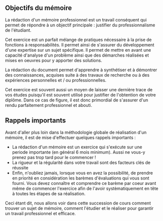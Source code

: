 ## Objectifs du mémoire

La rédaction d'un mémoire professionnel est un travail conséquent qui permet de répondre à un objectif principale : justifier du professionnalisme de l'étudiant.

Cet exercice est un parfait mélange de pratiques nécessaire à la prise de fonctions à responsabilités. Il permet ainsi de s'assurer du développement d'une expertise sur un sujet spécifique. Il permet de mettre en avant une capacité d'analyse d'un problème ainsi que des démarches réalisées et mises en oeuvres pour y apporter des solutions.

La rédaction du document permet d'apprendre à synthétiser et à démontrer des connaissances, acquises suite à des travaux de recherche ou à des expériences personnelles et / ou professionnelles.

Cet exercice est souvent aussi un moyen de laisser une dernière trace de vos études puisqu'il est souvent utilisé pour justifier de l'obtention de votre diplôme. Dans ce cas de figure, il est donc primordial de s'assurer d'un rendu parfaitement professionnel et abouti.

## Rappels importants

Avant d'aller plus loin dans la méthodologie globale de réalisation d'un mémoire, il est de mise d'effectuer quelques rappels importants : 

- La rédaction d'un mémoire est un exercice qui s'exécute sur une periode importante (en général 6 mois minimum). Aussi ne vous-y prenez pas trop tard pour le commencer !
- La rigueur et la régularité dans votre travail sont des facteurs clés de réussite
- Enfin, n'oubliez jamais, lorsque vous en avez la possibilité, de prendre en priorité en considération les barèmes d'évaluations qui vous sont fourni. Vous devez connaître et comprendre ce barème par coeur avant même de commencer l'exercice afin de l'avoir systèmatiquement en tête à toutes les étapes de sa réalisation.

Ceci étant dit, nous allons voir dans cette succession de cours comment trouver un sujet de mémoire, comment l'étudier et le réaliser pour garantir un travail professionnel et efficace.